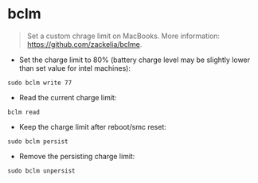 # bclm

> Set a custom chrage limit on MacBooks.
> More information: <https://github.com/zackelia/bclme>.

- Set the charge limit to 80% (battery charge level may be slightly lower than set value for intel machines):

`sudo bclm write 77`

- Read the current charge limit:

`bclm read`

- Keep the charge limit after reboot/smc reset:

`sudo bclm persist`

- Remove the persisting charge limit:

`sudo bclm unpersist`
